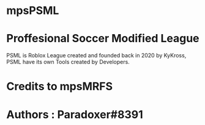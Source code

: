 # mpsPSML

# Proffesional Soccer Modified League

PSML is Roblox League created and founded back in 2020 by KyKross, PSML have its own Tools created by Developers.

# Credits to mpsMRFS 

# Authors : Paradoxer#8391
